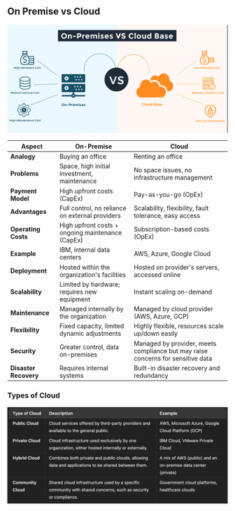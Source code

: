 ## On Premise vs Cloud

![alt text](Images/On%20Premise%20vs%20Cloud.png)

| **Aspect**           | **On-Premise**                              | **Cloud**                                      |
|----------------------|---------------------------------------------|------------------------------------------------|
| **Analogy**          | Buying an office                           | Renting an office                              |
| **Problems**         | Space, high initial investment, maintenance | No space issues, no infrastructure management  |
| **Payment Model**    | High upfront costs (CapEx)                 | Pay-as-you-go (OpEx)                           |
| **Advantages**       | Full control, no reliance on external providers | Scalability, flexibility, fault tolerance, easy access |
| **Operating Costs**  | High upfront costs + ongoing maintenance (CapEx) | Subscription-based costs (OpEx)               |
| **Example**          | IBM, internal data centers                 | AWS, Azure, Google Cloud                       |
| **Deployment**       | Hosted within the organization's facilities | Hosted on provider's servers, accessed online |
| **Scalability**      | Limited by hardware; requires new equipment | Instant scaling on-demand                     |
| **Maintenance**      | Managed internally by the organization     | Managed by cloud provider (AWS, Azure, GCP)   |
| **Flexibility**      | Fixed capacity, limited dynamic adjustments | Highly flexible, resources scale up/down easily |
| **Security**         | Greater control, data on-premises          | Managed by provider, meets compliance but may raise concerns for sensitive data |
| **Disaster Recovery**| Requires internal systems                  | Built-in disaster recovery and redundancy     |


### Types of Cloud

![alt text](Images/Types%20of%20Cloud.png)